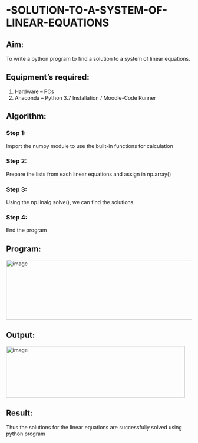 # -SOLUTION-TO-A-SYSTEM-OF-LINEAR-EQUATIONS
## Aim:
To write a python program to find a solution to a system of linear equations.
## Equipment’s required:
1. 	Hardware – PCs
2. 	Anaconda – Python 3.7 Installation / Moodle-Code Runner
## Algorithm:
### Step 1: 
Import the numpy module to use the built-in functions for calculation
### Step 2: 
Prepare the lists from each linear equations and assign in np.array()
### Step 3: 
Using the np.linalg.solve(), we can find the solutions.
### Step 4: 
End the program
## Program:
<img width="608" height="162" alt="image" src="https://github.com/user-attachments/assets/19af0746-44c0-46db-9787-c3b7e00e8352" />

## Output:
<img width="485" height="140" alt="image" src="https://github.com/user-attachments/assets/838b7b91-0d98-4abb-9ed1-00272cb8be0c" />

## Result: 
Thus the solutions for the linear equations are successfully solved using python program

